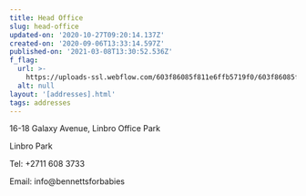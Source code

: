 ```yaml
---
title: Head Office
slug: head-office
updated-on: '2020-10-27T09:20:14.137Z'
created-on: '2020-09-06T13:33:14.597Z'
published-on: '2021-03-08T13:30:52.536Z'
f_flag:
  url: >-
    https://uploads-ssl.webflow.com/603f86085f811e6ffb5719f0/603f86085f811e8d23571afe_south-africa.png
  alt: null
layout: '[addresses].html'
tags: addresses
---
```


16-18 Galaxy Avenue, Linbro Office Park

Linbro Park

Tel: +2711 608 3733

Email: info@bennettsforbabies
